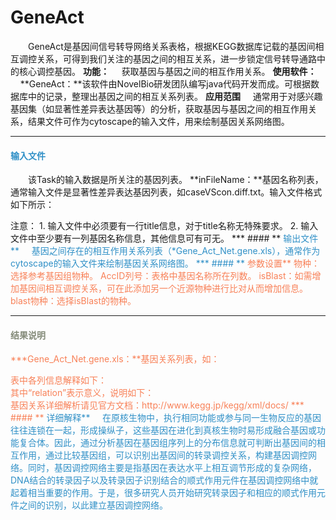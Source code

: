 # GeneAct
　　GeneAct是基因间信号转导网络关系表格，根据KEGG数据库记载的基因间相互调控关系，可得到我们关注的基因之间的相互关系，进一步锁定信号转导通路中的核心调控基因。
  **功能：**
&nbsp;&nbsp;&nbsp;&nbsp;获取基因与基因之间的相互作用关系。
**使用软件：**
&nbsp;&nbsp;&nbsp;&nbsp;**GeneAct：**该软件由NovelBio研发团队编写java代码开发而成。可根据数据库中的记录，整理出基因之间的相互关系列表。
 **应用范围**
	&nbsp;&nbsp;&nbsp;&nbsp;通常用于对感兴趣基因集（如显著性差异表达基因等）的分析，获取基因与基因之间的相互作用关系，结果文件可作为cytoscape的输入文件，用来绘制基因关系网络图。

***
#### **<i class="fa fa-dot-circle-o" aria-hidden="true" style="color:#3090C7"></i><span style="color:#3090C7"> 输入文件**
　　该Task的输入数据是所关注的基因列表。
**inFileName：**基因名称列表，通常输入文件是显著性差异表达基因列表，如caseVScon.diff.txt。输入文件格式如下所示：
<div style="text-align:center">
	<img data-src="input.png" width="100px" ></img>
</div>
注意：
1.	输入文件中必须要有一行title信息，对于title名称无特殊要求。
2.	输入文件中至少要有一列基因名称信息，其他信息可有可无。
***
#### **<i class="fa fa-dot-circle-o" aria-hidden="true" style="color:#3090C7"></i><span style="color:#3090C7"> 输出文件**
&nbsp;&nbsp;&nbsp;&nbsp;基因之间存在的相互作用关系列表（*Gene_Act_Net.gene.xls），通常作为cytoscape的输入文件来绘制基因关系网络图。
***
#### **<i class="fa fa-cog" aria-hidden="true" style="color:#F88158"></i> <span style="color:#F88158">参数设置**
<label id='species'>物种：</label>选择参考基因组物种。
<label id='accIDColNum'>AccID列号：</label>表格中基因名称所在列数。
<label id='isBlast'>isBlast：</label>如需增加基因间相互调控关系，可在此添加另一个近源物种进行比对从而增加信息。
<label id='blastSpecies'>blast物种：</label>选择isBlast的物种。

***
#### **<i class="fa fa-file-text" aria-hidden="true" style="color:#848b79"></i><span style="color:#848b79"> 结果说明**
 **\*Gene_Act_Net.gene.xls：**基因关系列表，如：
<div style="text-align:center">
	<img data-src="output1.png" width="300px" ></img>
</div>
表中各列信息解释如下：
<div style="text-align:center">
	<img data-src="output2.png" width="300px" ></img>
</div>
其中“relation”表示意义，说明如下：
<div style="text-align:center">
	<img data-src="output3.png" width="300px" ></img>
</div>
基因关系详细解析请见官方文档：http://www.kegg.jp/kegg/xml/docs/
***
#### **<i class="fa fa-dot-circle-o" aria-hidden="true" style="color:#3090C7"></i><span style="color:#3090C7"> 详细解释**
&nbsp;&nbsp;&nbsp;&nbsp;在原核生物中，执行相同功能或参与同一生物反应的基因往往连锁在一起，形成操纵子，这些基因在进化到真核生物时易形成融合基因或功能复合体。因此，通过分析基因在基因组序列上的分布信息就可判断出基因间的相互作用，通过比较基因组，可以识别出基因间的转录调控关系，构建基因调控网络。同时，基因调控网络主要是指基因在表达水平上相互调节形成的复杂网络，DNA结合的转录因子以及转录因子识别结合的顺式作用元件在基因调控网络中就起着相当重要的作用。于是，很多研究人员开始研究转录因子和相应的顺式作用元件之间的识别，以此建立基因调控网络。